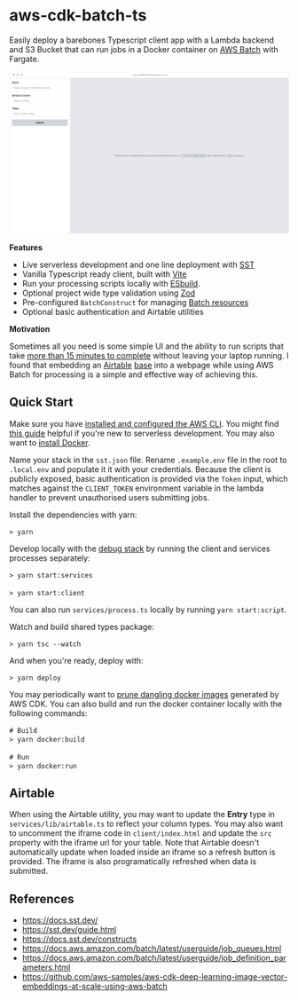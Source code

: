 # aws-cdk-batch-ts

Easily deploy a barebones Typescript client app with a Lambda backend and S3 Bucket that can run jobs in a Docker container on [AWS Batch](https://docs.aws.amazon.com/batch/latest/userguide/what-is-batch.html) with Fargate.

![example.png](./example.png)

**Features**

- Live serverless development and one line deployment with [SST](https://sst.dev/)
- Vanilla Typescript ready client, built with [Vite](https://vitejs.dev/guide/)
- Run your processing scripts locally with [ESbuild](https://github.com/esbuild-kit/esm-loader).
- Optional project wide type validation using [Zod](https://github.com/colinhacks/zod#basic-usage)
- Pre-configured `BatchConstruct` for managing [Batch resources](https://docs.aws.amazon.com/cdk/api/v2/docs/aws-batch-alpha-readme.html)
- Optional basic authentication and Airtable utilities

**Motivation**

Sometimes all you need is some simple UI and the ability to run scripts that take [more than 15 minutes to complete](https://stackoverflow.com/a/43364402/2619349) without leaving your laptop running. I found that embedding an [Airtable](https://airtable.com/) [base](https://support.airtable.com/docs/creating-a-new-empty-base) into a webpage while using AWS Batch for processing is a simple and effective way of achieving this.

## Quick Start

Make sure you have [installed and configured the AWS CLI](https://docs.aws.amazon.com/cli/latest/userguide/getting-started-install.html). You might find [this guide](https://sst.dev/guide.html) helpful if you're new to serverless development. You may also want to [install Docker](https://docs.docker.com/engine/install/).

Name your stack in the `sst.json` file. Rename `.example.env` file in the root to `.local.env` and populate it it with your credentials. Because the client is publicly exposed, basic authentication is provided via the `Token` input, which matches against the `CLIENT_TOKEN` environment variable in the lambda handler to prevent unauthorised users submitting jobs.

Install the dependencies with yarn:

```
> yarn
```

Develop locally with the [debug stack](https://docs.sst.dev/live-lambda-development) by running the client and services processes separately:

```
> yarn start:services

> yarn start:client
```

You can also run `services/process.ts` locally by running `yarn start:script`.

Watch and build shared types package:

```
> yarn tsc --watch
```

And when you're ready, deploy with:

```
> yarn deploy
```

You may periodically want to [prune dangling docker images](https://stackoverflow.com/questions/32723111/how-to-remove-old-and-unused-docker-images) generated by AWS CDK. You can also build and run the docker container locally with the following commands:

```
# Build
> yarn docker:build

# Run
> yarn docker:run
```

## Airtable

When using the Airtable utility, you may want to update the **Entry** type in `services/lib/airtable.ts` to reflect your column types. You may also want to uncomment the iframe code in `client/index.html` and update the `src` property with the iframe url for your table. Note that Airtable doesn't automatically update when loaded inside an iframe so a refresh button is provided. The iframe is also programatically refreshed when data is submitted.

## References

- https://docs.sst.dev/
- https://sst.dev/guide.html
- https://docs.sst.dev/constructs
- https://docs.aws.amazon.com/batch/latest/userguide/job_queues.html
- https://docs.aws.amazon.com/batch/latest/userguide/job_definition_parameters.html
- https://github.com/aws-samples/aws-cdk-deep-learning-image-vector-embeddings-at-scale-using-aws-batch
